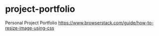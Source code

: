 # project-portfolio
Personal Project Portfolio
https://www.browserstack.com/guide/how-to-resize-image-using-css